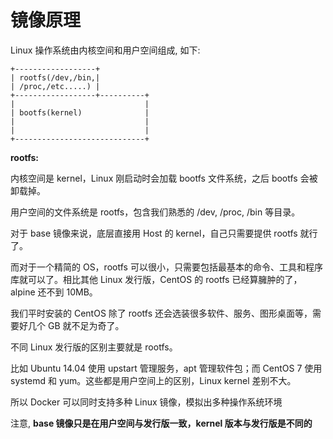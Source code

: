 
# 镜像原理

Linux 操作系统由内核空间和用户空间组成, 如下:

```
+------------------+
| rootfs(/dev,/bin,|
| /proc,/etc.....) |
+------------------+----------+
|                             |
| bootfs(kernel)              |
|                             |
|                             |
+-----------------------------+
```

**rootfs:**

内核空间是 kernel，Linux 刚启动时会加载 bootfs 文件系统，之后 bootfs 会被卸载掉。

用户空间的文件系统是 rootfs，包含我们熟悉的 /dev, /proc, /bin 等目录。

对于 base 镜像来说，底层直接用 Host 的 kernel，自己只需要提供 rootfs 就行了。

而对于一个精简的 OS，rootfs 可以很小，只需要包括最基本的命令、工具和程序库就可以了。相比其他 Linux 发行版，CentOS 的 rootfs 已经算臃肿的了，alpine 还不到 10MB。

我们平时安装的 CentOS 除了 rootfs 还会选装很多软件、服务、图形桌面等，需要好几个 GB 就不足为奇了。

不同 Linux 发行版的区别主要就是 rootfs。

比如 Ubuntu 14.04 使用 upstart 管理服务，apt 管理软件包；而 CentOS 7 使用 systemd 和 yum。这些都是用户空间上的区别，Linux kernel 差别不大。

所以 Docker 可以同时支持多种 Linux 镜像，模拟出多种操作系统环境

注意, **base 镜像只是在用户空间与发行版一致，kernel 版本与发行版是不同的**

